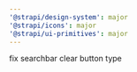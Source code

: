```yaml
---
'@strapi/design-system': major
'@strapi/icons': major
'@strapi/ui-primitives': major
---
```


fix searchbar clear button type
